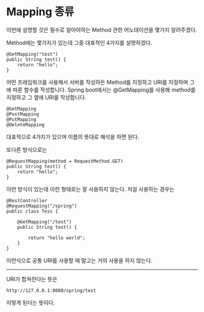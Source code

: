 # Mapping 종류

이번에 설명할 것은 필수로 알아야하는 Method 관련 어노테이션을 몇가지 알려주겠다.

Method에는 몇가지가 있는데 그중 대표적인 4가지를 설명하겠다.

```
@GetMapping("test")
public String test() {
	return "hello";
}
```

어떤 프레임워크를 사용해서 서버를 작성하든 Method를 지정하고 URI를 지정하며 그에 따른 함수를 작성합니다. Spring boot에서는 @GetMapping를 사용해 method를 지정하고 그 옆에 URI를 작성합니다. 

```
@GetMapping
@PostMapping
@PutMapping
@DeleteMapping
```

대표적으로 4가지가 있으며 이름의 뜻대로 해석을 하면 된다.





또다른 방식으로는 

```
@RequestMapping(method = RequestMethod.GET)
public String test() {
	return "hello";
}
```

이런 방식이 있는데 이런 형태로는 잘 사용하지 않는다. 저걸 사용하는 경우는 



```
@RestController
@RequestMapping("/spring")
public class Tess {

    @GetMapping("/test")
    public String test() {

        return "hello world";
    }
}
```

이런식으로 공통 URI를 사용할 때 말고는 거의 사용을 하지 않는다. 



___

URI가 합쳐진다는 뜻은 

```
http://127.0.0.1:8080/spring/test
```

이렇게 된다는 뜻이다.

